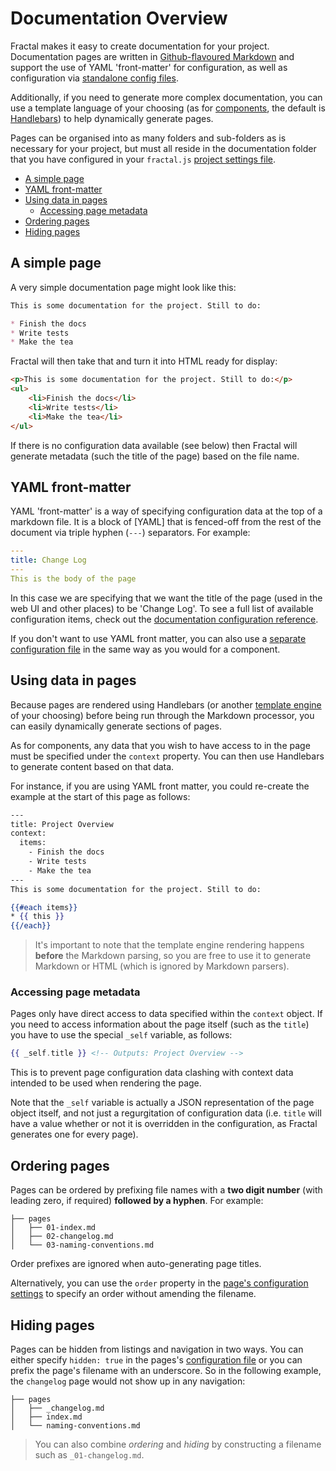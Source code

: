 # Documentation Overview

Fractal makes it easy to create documentation for your project. Documentation pages are written in [Github-flavoured Markdown](https://guides.github.com/features/mastering-markdown/) and support the use of YAML 'front-matter' for configuration, as well as configuration via [standalone config files](/docs/configuration-files.md).

Additionally, if you need to generate more complex documentation, you can use a template language of your choosing (as for [components](/docs/components/overview.md), the default is [Handlebars](http://handlebarsjs.com)) to help dynamically generate pages.

Pages can be organised into as many folders and sub-folders as is necessary for your project, but must all reside in the documentation folder that you have configured in your `fractal.js` [project settings file](/docs/project-settings.md#documentation-settingss).

<!-- START doctoc generated TOC please keep comment here to allow auto update -->
<!-- DON'T EDIT THIS SECTION, INSTEAD RE-RUN doctoc TO UPDATE -->


- [A simple page](#a-simple-page)
- [YAML front-matter](#yaml-front-matter)
- [Using data in pages](#using-data-in-pages)
  - [Accessing page metadata](#accessing-page-metadata)
- [Ordering pages](#ordering-pages)
- [Hiding pages](#hiding-pages)

<!-- END doctoc generated TOC please keep comment here to allow auto update -->

## A simple page

A very simple documentation page might look like this:

```markdown
This is some documentation for the project. Still to do:

* Finish the docs
* Write tests
* Make the tea 
```
Fractal will then take that and turn it into HTML ready for display:

```html
<p>This is some documentation for the project. Still to do:</p>
<ul>
    <li>Finish the docs</li>
    <li>Write tests</li>
    <li>Make the tea</li>
</ul>
```
If there is no configuration data available (see below) then Fractal will generate metadata (such the title of the page) based on the file name.

## YAML front-matter

YAML 'front-matter' is a way of specifying configuration data at the top of a markdown file. It is a block of [YAML] that is fenced-off from the rest of the document via triple hyphen (`---`) separators. For example:

```yaml
---
title: Change Log
---
This is the body of the page
```

In this case we are specifying that we want the title of the page (used in the web UI and other places) to be 'Change Log'. To see a full list of available configuration items, check out the [documentation configuration reference](/docs/documentation/configuration.md).

If you don't want to use YAML front matter, you can also use a [separate configuration file](/docs/configuration-files.md) in the same way as you would for a component. 

## Using data in pages

Because pages are rendered using Handlebars (or another [template engine](/docs/engines.md) of your choosing) before being run through the Markdown processor, you can easily dynamically generate sections of pages.

As for components, any data that you wish to have access to in the page must be specified under the `context` property. You can then use Handlebars to generate content based on that data.

For instance, if you are using YAML front matter, you could re-create the example at the start of this page as follows:

```handlebars
---
title: Project Overview
context:
  items:
    - Finish the docs
    - Write tests
    - Make the tea
---
This is some documentation for the project. Still to do:

{{#each items}}
* {{ this }}
{{/each}}
```
> It's important to note that the template engine rendering happens **before** the Markdown parsing, so you are free to use it to generate Markdown or HTML (which is ignored by Markdown parsers). 

### Accessing page metadata
 
Pages only have direct access to data specified within the `context` object. If you need to access information about the page itself (such as the `title`) you have to use the special `_self` variable, as follows:

```handlebars
{{ _self.title }} <!-- Outputs: Project Overview -->
```
This is to prevent page configuration data clashing with context data intended to be used when rendering the page.

Note that the `_self` variable is actually a JSON representation of the page object itself, and not just a regurgitation of configuration data (i.e. `title` will have a value whether or not it is overridden in the configuration, as Fractal generates one for every page).

## Ordering pages

Pages can be ordered by prefixing file names with a **two digit number** (with leading zero, if required) **followed by a hyphen**. For example:

```
├── pages
│   ├── 01-index.md
│   ├── 02-changelog.md
│   └── 03-naming-conventions.md
```

Order prefixes are ignored when auto-generating page titles.

Alternatively, you can use the `order` property in the [page's configuration settings](/docs/documentation/configuration.md) to specify an order without amending the filename.

## Hiding pages

Pages can be hidden from listings and navigation in two ways. You can either specify `hidden: true` in the pages's [configuration file](/docs/documentation/configuration.md) or you can prefix the page's filename with an underscore. So in the following example, the `changelog` page would not show up in any navigation:

```
├── pages
│   ├── _changelog.md
│   ├── index.md
│   └── naming-conventions.md
```

> You can also combine *ordering* and *hiding* by constructing a filename such as `_01-changelog.md`.
